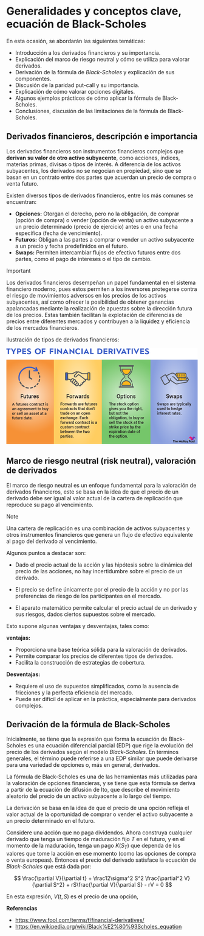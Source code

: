 
# **Generalidades y conceptos clave, ecuación de Black-Scholes**

En esta ocasión, se abordarán las siguientes temáticas:

* Introducción a los derivados financieros y su importancia.
* Explicación del marco de riesgo neutral y cómo se utiliza para valorar derivados.
* Derivación de la fórmula de *Black-Scholes* y explicación de sus componentes.
* Discusión de la paridad put-call y su importancia.
* Explicación de cómo valorar opciones digitales.
* Algunos ejemplos prácticos de cómo aplicar la fórmula de Black-Scholes.
* Conclusiones, discusión de las limitaciones de la fórmula de Black-Scholes.


## **Derivados financieros, descripción e importancia**

Los derivados financieros son instrumentos financieros complejos que **derivan su valor de otro activo subyacente**, como acciones, índices, materias primas, divisas o tipos de interés. A diferencia de los activos subyacentes, los derivados no se negocian en propiedad, sino que se basan en un contrato entre dos partes que acuerdan un precio de compra o venta futuro.

Existen diversos tipos de derivados financieros, entre los más comunes se encuentran:

* **Opciones:** Otorgan el derecho, pero no la obligación, de comprar (opción de compra) o vender (opción de venta) un activo subyacente a un precio determinado (precio de ejercicio) antes o en una fecha específica (fecha de vencimiento).
* **Futuros:** Obligan a las partes a comprar o vender un activo subyacente a un precio y fecha predefinidos en el futuro.
* **Swaps:** Permiten intercambiar flujos de efectivo futuros entre dos partes, como el pago de intereses o el tipo de cambio.


> [!IMPORTANT]
> Los derivados financieros desempeñan un papel fundamental en el sistema financiero moderno, pues estos permiten a los inversores protegerse contra el riesgo de movimientos adversos en los precios de los activos subyacentes, así como ofrecer la posibilidad de obtener ganancias apalancadas mediante la realización de apuestas sobre la dirección futura de los precios. Estas también facilitan la explotación de diferencias de precios entre diferentes mercados y contribuyen a la liquidez y eficiencia de los mercados financieros.

Ilustración de tipos de derivados financieros:

![alt text](image.png)


## **Marco de riesgo neutral (risk neutral), valoración de derivados**

El marco de riesgo neutral es un enfoque fundamental para la valoración de derivados financieros, este se basa en la idea de que el precio de un derivado debe ser igual al valor actual de la cartera de replicación que reproduce su pago al vencimiento.


> [!NOTE]
> Una cartera de replicación es una combinación de activos subyacentes y otros instrumentos financieros que genera un flujo de efectivo equivalente al pago del derivado al vencimiento.


Algunos puntos a destacar son:

* Dado el precio actual de la acción y las hipótesis sobre la 
dinámica del precio de las acciones, no hay incertidumbre sobre el 
precio de un derivado.

* El precio se define únicamente por el precio de la acción y no 
por las preferencias de riesgo de los participantes en el mercado.

* El aparato matemático permite calcular el precio actual 
de un derivado y sus riesgos, dados ciertos supuestos 
sobre el mercado.


Esto supone algunas ventajas y desventajas, tales como:

**ventajas:**

* Proporciona una base teórica sólida para la valoración de derivados.
* Permite comparar los precios de diferentes tipos de derivados.
* Facilita la construcción de estrategias de cobertura.

**Desventajas:**

* Requiere el uso de supuestos simplificados, como la ausencia de fricciones y la perfecta eficiencia del mercado.
* Puede ser difícil de aplicar en la práctica, especialmente para derivados complejos.



## **Derivación de la fórmula de Black-Scholes**

Inicialmente, se tiene que la expresión que forma la ecuación de Black-Scholes es una ecuación diferencial parcial (EDP) que rige la evolución del precio de los derivados según el modelo *Black-Scholes*. En términos generales, el término puede referirse a una EDP similar que puede derivarse para una variedad de opciones o, más en general, derivados.

La fórmula de Black-Scholes es una de las herramientas más utilizadas para la valoración de opciones financieras, y se tiene que esta fórmula se deriva a partir de la ecuación de difusión de Ito, que describe el movimiento aleatorio del precio de un activo subyacente a lo largo del tiempo.

La derivación se basa en la idea de que el precio de una opción refleja el valor actual de la oportunidad de comprar o vender el activo subyacente a un precio determinado en el futuro.

Considere una acción que no paga dividendos. Ahora construya cualquier derivado que tenga un tiempo de maduración fijo $T$ en el futuro, y en el momento de la maduración, tenga un pago $K(S_T)$ que dependa de los valores que tome la acción en ese momento (como las opciones de compra o venta europeas). Entonces el precio del derivado satisface la ecuación de *Black-Scholes* que está dada por:


$$ \frac{\partial V}{\partial t} + \frac12\sigma^2 S^2 \frac{\partial^2 V}{\partial S^2} + rS\frac{\partial V}{\partial S} - rV = 0 $$


En esta expresión, $V(t, S)$ es el precio de una opción, 


**Referencias**

* https://www.fool.com/terms/f/financial-derivatives/
* https://en.wikipedia.org/wiki/Black%E2%80%93Scholes_equation

